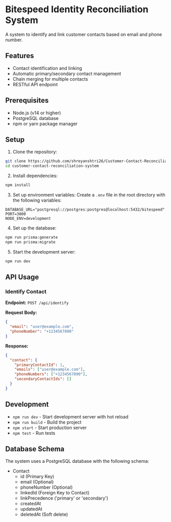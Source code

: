 # Bitespeed Identity Reconciliation System

A system to identify and link customer contacts based on email and phone number.

## Features

- Contact identification and linking
- Automatic primary/secondary contact management
- Chain merging for multiple contacts
- RESTful API endpoint

## Prerequisites

- Node.js (v14 or higher)
- PostgreSQL database
- npm or yarn package manager

## Setup

1. Clone the repository:
```bash
git clone https://github.com/shreyanshtri26/Customer-Contact-Reconciliation-System.git
cd customer-contact-reconciliation-system
```

2. Install dependencies:
```bash
npm install
```

3. Set up environment variables:
Create a `.env` file in the root directory with the following variables:
```
DATABASE_URL="postgresql://postgres:postgres@localhost:5432/bitespeed"
PORT=3000
NODE_ENV=development
```

4. Set up the database:
```bash
npm run prisma:generate
npm run prisma:migrate
```

5. Start the development server:
```bash
npm run dev
```

## API Usage

### Identify Contact

**Endpoint:** `POST /api/identify`

**Request Body:**
```json
{
  "email": "user@example.com",
  "phoneNumber": "+1234567890"
}
```

**Response:**
```json
{
  "contact": {
    "primaryContactId": 1,
    "emails": ["user@example.com"],
    "phoneNumbers": ["+1234567890"],
    "secondaryContactIds": []
  }
}
```

## Development

- `npm run dev` - Start development server with hot reload
- `npm run build` - Build the project
- `npm start` - Start production server
- `npm test` - Run tests

## Database Schema

The system uses a PostgreSQL database with the following schema:

- Contact
  - id (Primary Key)
  - email (Optional)
  - phoneNumber (Optional)
  - linkedId (Foreign Key to Contact)
  - linkPrecedence ('primary' or 'secondary')
  - createdAt
  - updatedAt
  - deletedAt (Soft delete)
